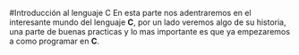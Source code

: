 #Introducción al lenguaje C
En esta parte nos adentraremos en el interesante mundo del lenguaje **C**, por un lado veremos algo de su historia, una parte de buenas practicas y  lo mas importante es que ya empezaremos a como programar en **C**.